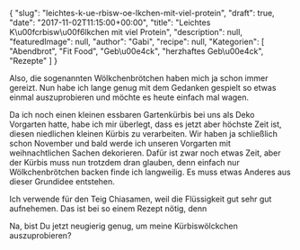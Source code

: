 {
    "slug": "leichtes-k-ue-rbisw-oe-lkchen-mit-viel-protein",
    "draft": true,
    "date": "2017-11-02T11:15:00+00:00",
    "title": "Leichtes K\u00fcrbisw\u00f6lkchen mit viel Protein",
    "description": null,
    "featuredImage": null,
    "author": "Gabi",
    "recipe": null,
    "Kategorien": [
        "Abendbrot",
        "Fit Food",
        "Geb\u00e4ck",
        "herzhaftes Geb\u00e4ck",
        "Rezepte"
    ]
}

Also, die sogenannten Wölkchenbrötchen haben mich ja schon immer gereizt. Nun habe ich lange genug mit dem Gedanken gespielt so etwas einmal auszuprobieren und möchte es heute einfach mal wagen.

Da ich noch einen kleinen essbaren Gartenkürbis bei uns als Deko Vorgarten hatte, habe ich mir überlegt, dass es jetzt aber höchste Zeit ist, diesen niedlichen kleinen Kürbis zu verarbeiten. Wir haben ja schließlich schon November und bald werde ich unseren Vorgarten mit weihnachtlichen Sachen dekorieren. Dafür ist zwar noch etwas Zeit, aber der Kürbis muss nun trotzdem dran glauben, denn einfach nur Wölkchenbrötchen backen finde ich langweilig. Es muss etwas Anderes aus dieser Grundidee entstehen.

Ich verwende für den Teig Chiasamen, weil die Flüssigkeit gut sehr gut aufnehemen. Das ist bei so einem Rezept nötig, denn 

Na, bist Du jetzt neugierig genug, um meine Kürbiswölckchen auszuprobieren?